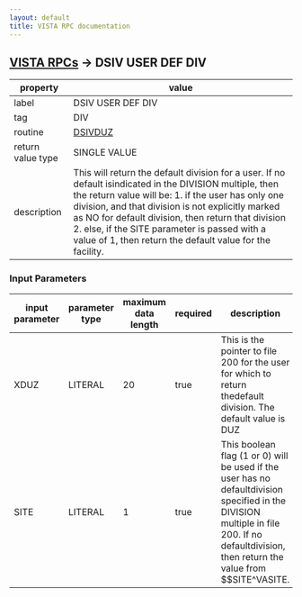 ```yaml
---
layout: default
title: VISTA RPC documentation
---
```




## [VISTA RPCs](TableOfContent.md) &#8594; DSIV USER DEF DIV 

 property | value 
--- | --- 
 label | DSIV USER DEF DIV
 tag | DIV
 routine | [DSIVDUZ](http://code.osehra.org/dox/Routine_DSIVDUZ_source.html)
 return value type | SINGLE VALUE
 description | This will return the default division for a user.  If no default isindicated in the DIVISION multiple, then the return value will be:   1. if the user has only one division, and that division is not     explicitly marked as NO for default division, then return that     division  2. else, if the SITE parameter is passed with a value of 1, then     return the default value for the facility.

### Input Parameters

| input parameter | parameter type | maximum data length | required | description | 
| --- | --- | --- | --- | --- | 
| XDUZ | LITERAL | 20 | true | This is the pointer to file 200 for the user for which to return thedefault division.  The default value is DUZ | 
| SITE | LITERAL | 1 | true | This boolean flag (1 or 0) will be used if the user has no defaultdivision specified in the DIVISION multiple in file 200.  If no defaultdivision, then return the value from $$SITE^VASITE. | 